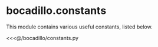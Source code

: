 # bocadillo.constants

This module contains various useful constants, listed below.

<<<@/bocadillo/constants.py

